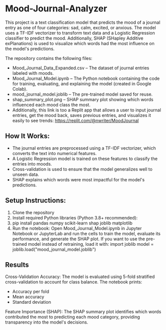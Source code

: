 # Mood-Journal-Analyzer

This project is a text classification model that predicts the mood of a journal entry as one of four categories: sad, calm, excited, or anxious. The model uses a TF-IDF vectorizer to transform text data and a Logistic Regression classifier to predict the mood. Additionally, SHAP (SHapley Additive exPlanations) is used to visualize which words had the most influence on the model's predictions.

The repository contains the following files:

- Mood_Journal_Data_Expanded.csv – The dataset of journal entries labeled with moods.
- Mood_Journal_Model.ipynb – The Python notebook containing the code for training, evaluating, and explaining the model (created in Google Colab).
- mood_journal_model.joblib – The pre-trained model saved for reuse.
- shap_summary_plot.png – SHAP summary plot showing which words influenced each mood class the most.
- Additionally, this link is too a Replit app that allows a user to input journal entries, get the mood back, saves previous entries, and visualizes it easily to see trends: https://replit.com/@nwriter/MoodJournal

## How It Works:
- The journal entries are preprocessed using a TF-IDF vectorizer, which converts the text into numerical features.
- A Logistic Regression model is trained on these features to classify the entries into moods.
- Cross-validation is used to ensure that the model generalizes well to unseen data.
- SHAP explains which words were most impactful for the model's predictions.

## Setup Instructions:
1. Clone the repository
2. Install required Python libraries (Python 3.8+ recommended):
3. pip install pandas numpy scikit-learn shap joblib matplotlib
4. Run the notebook:
Open Mood_Journal_Model.ipynb in Jupyter Notebook or JupyterLab and run the cells to train the model, evaluate its performance, and generate the SHAP plot.
If you want to use the pre-trained model instead of retraining, load it with:
import joblib
model = joblib.load("mood_journal_model.joblib")

## Results
Cross-Validation Accuracy: The model is evaluated using 5-fold stratified cross-validation to account for class balance. The notebook prints:
- Accuracy per fold
- Mean accuracy
- Standard deviation

Feature Importance (SHAP):
The SHAP summary plot identifies which words contributed the most to predicting each mood category, providing transparency into the model's decisions.
